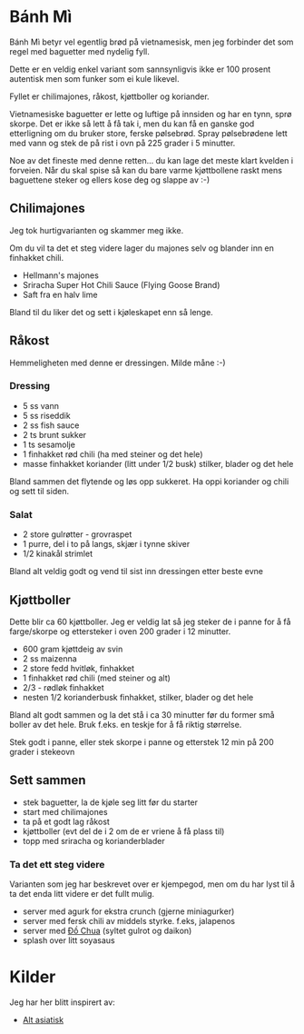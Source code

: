 # Bánh Mì

Bánh Mì betyr vel egentlig brød på vietnamesisk, men jeg forbinder det som regel med baguetter med nydelig fyll.

Dette er en veldig enkel variant som sannsynligvis ikke er 100 prosent autentisk men som funker som ei kule likevel.

Fyllet er chilimajones, råkost, kjøttboller og koriander.

Vietnamesiske baguetter er lette og luftige på innsiden og har en tynn, sprø skorpe.
Det er ikke så lett å få tak i, men du kan få en ganske god etterligning om du bruker store, ferske pølsebrød.
Spray pølsebrødene lett med vann og stek de på rist i ovn på 225 grader i 5 minutter.

Noe av det fineste med denne retten... du kan lage det meste klart kvelden i forveien.
Når du skal spise så kan du bare varme kjøttbollene raskt mens baguettene steker og ellers kose deg og slappe av :-)

## Chilimajones

Jeg tok hurtigvarianten og skammer meg ikke.

Om du vil ta det et steg videre lager du majones selv og blander inn en finhakket chili.

- Hellmann's majones
- Sriracha Super Hot Chili Sauce (Flying Goose Brand)
- Saft fra en halv lime

Bland til du liker det og sett i kjøleskapet enn så lenge.

## Råkost

Hemmeligheten med denne er dressingen. Milde måne :-)

### Dressing

- 5 ss vann
- 5 ss riseddik
- 2 ss fish sauce
- 2 ts brunt sukker
- 1 ts sesamolje
- 1 finhakket rød chili (ha med steiner og det hele)
- masse finhakket koriander (litt under 1/2 busk) stilker, blader og det hele

Bland sammen det flytende og løs opp sukkeret. Ha oppi koriander og chili og sett til siden.

### Salat

- 2 store gulrøtter - grovraspet
- 1 purre, del i to på langs, skjær i tynne skiver
- 1/2 kinakål strimlet

Bland alt veldig godt og vend til sist inn dressingen etter beste evne

## Kjøttboller

Dette blir ca 60 kjøttboller.
Jeg er veldig lat så jeg steker de i panne for å få farge/skorpe og ettersteker i oven 200 grader i 12 minutter.

- 600 gram kjøttdeig av svin
- 2 ss maizenna
- 2 store fedd hvitløk, finhakket
- 1 finhakket rød chili (med steiner og alt)
- 2/3 - rødløk finhakket
- nesten 1/2 korianderbusk finhakket, stilker, blader og det hele

Bland alt godt sammen og la det stå i ca 30 minutter før du former små boller av det hele.
Bruk f.eks. en teskje for å få riktig størrelse.

Stek godt i panne, eller stek skorpe i panne og etterstek 12 min på 200 grader i stekeovn

## Sett sammen

- stek baguetter, la de kjøle seg litt før du starter
- start med chilimajones
- ta på et godt lag råkost
- kjøttboller (evt del de i 2 om de er vriene å få plass til)
- topp med sriracha og korianderblader

### Ta det ett steg videre

Varianten som jeg har beskrevet over er kjempegod, men om du har lyst til å ta det enda litt videre er det fullt mulig.
- server med agurk for ekstra crunch (gjerne miniagurker)
- server med fersk chili av middels styrke. f.eks, jalapenos
- server med [Đồ Chua](do-chua.md) (syltet gulrot og daikon)
- splash over litt soyasaus

# Kilder

Jeg har her blitt inspirert av:
- [Alt asiatisk](https://www.altasiatisk.no/)
